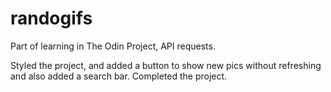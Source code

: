 # randogifs
Part of learning in The Odin Project, API requests.

Styled the project, and added a button to show new pics without refreshing and also added a search bar.
Completed the project. 